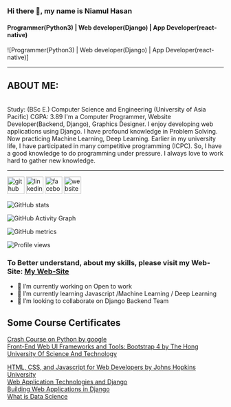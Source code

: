 ### Hi there 👋, my name is Niamul Hasan
#### Programmer(Python3) | Web developer(Django) | App Developer(react-native)
![Programmer(Python3) | Web developer(Django) | App Developer(react-native)]
<br>
<hr>

## ABOUT ME:
<br>
Study: (BSc E.) Computer Science and Engineering (University of Asia Pacific)
CGPA: 3.89
I'm a Computer Programmer, Website Developer(Backend, Django), Graphics Designer. I enjoy developing web applications using Django. I have profound knowledge in Problem Solving. Now practicing Machine Learning, Deep Learning. Earlier in my university life, I have participated in many competitive programming (ICPC). So, I have a good knowledge to do programming under pressure.
I always love to work hard to gather new knowledge.

<hr>

[<img src='https://cdn.jsdelivr.net/npm/simple-icons@3.0.1/icons/github.svg' alt='github' height='40'>](https://github.com/niamul64)  [<img src='https://cdn.jsdelivr.net/npm/simple-icons@3.0.1/icons/linkedin.svg' alt='linkedin' height='40'>](https://www.linkedin.com/in/in/niamul-hasan-b74489118//)  [<img src='https://cdn.jsdelivr.net/npm/simple-icons@3.0.1/icons/facebook.svg' alt='facebook' height='40'>](https://www.facebook.com/https://www.facebook.com/mn.hr.37/)  [<img src='https://cdn.jsdelivr.net/npm/simple-icons@3.0.1/icons/icloud.svg' alt='website' height='40'>](https://niamul64.github.io/)  

![GitHub stats](https://github-readme-stats.vercel.app/api?username=niamul64&show_icons=true)  

![GitHub Activity Graph](https://activity-graph.herokuapp.com/graph?username=niamul64)  

![GitHub metrics](https://metrics.lecoq.io/niamul64)  

![Profile views](https://gpvc.arturio.dev/niamul64)  

### To Better understand, about my skills, please visit my Web-Site: [My Web-Site](https://niamul64.github.io/)



- 🔭 I’m currently working on Open to work 
- 🌱 I’m currently learning Javascript /Machine Learning / Deep Learning 
- 👯 I’m looking to collaborate on Django Backend Team 

## Some Course Certificates
[Crash Course on Python by google](https://www.coursera.org/account/accomplishments/certificate/F53L2Z9AGZKZ)
<br>
[Front-End Web UI Frameworks and Tools: Bootstrap 4 by The Hong University Of Science And Technology](https://www.coursera.org/account/accomplishments/certificate/YHW6MME3UEZ3)
<br>

[HTML, CSS, and Javascript for Web Developers by Johns Hopkins University](https://www.coursera.org/account/accomplishments/certificate/F3QEHCSR7AXD)
<br>
[Web Application Technologies and Django](https://www.coursera.org/account/accomplishments/certificate/BQ3T4Z63V2WT)
 <br>
[Building Web Applications in Django](https://www.coursera.org/account/accomplishments/certificate/WYPKV6NEA5UM)
 <br>
[What is Data Science](https://www.coursera.org/account/accomplishments/certificate/H8JFGFKJB2HX)

